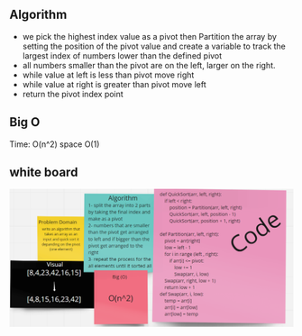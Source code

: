 ## Algorithm
- we pick the highest index value as a pivot then Partition the array by setting the position of the pivot value and create a variable to track the largest index of numbers lower than the defined pivot
- all numbers smaller than the pivot are on the left, larger on the right. 
- while value at left is less than pivot move right
- while value at right is greater than pivot move left
- return the pivot index point

## Big O
Time: O(n^2)
space O(1)

## white board
![](../../../assets/quick-sort-board.png)